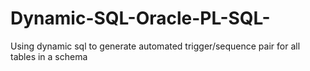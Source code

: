 # Dynamic-SQL-Oracle-PL-SQL-
Using dynamic sql to generate automated trigger/sequence pair for all tables in a schema 
